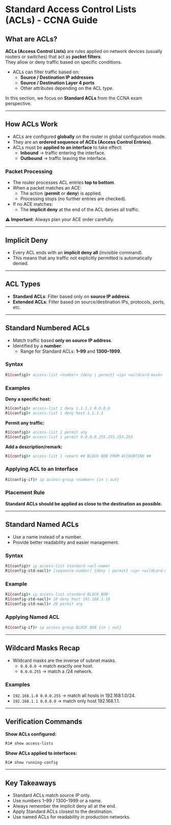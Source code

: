 # Standard Access Control Lists (ACLs) - CCNA Guide

## What are ACLs?

**ACLs (Access Control Lists)** are rules applied on network devices (usually routers or switches) that act as **packet filters**.  
They allow or deny traffic based on specific conditions.

- ACLs can filter traffic based on:
  - **Source / Destination IP addresses**
  - **Source / Destination Layer 4 ports**
  - Other attributes depending on the ACL type.

In this section, we focus on **Standard ACLs** from the CCNA exam perspective.

---

## How ACLs Work

- ACLs are configured **globally** on the router in global configuration mode.
- They are an **ordered sequence of ACEs (Access Control Entries)**.
- ACLs must be **applied to an interface** to take effect:
  - **Inbound** → traffic entering the interface.
  - **Outbound** → traffic leaving the interface.

### Packet Processing

- The router processes ACL entries **top to bottom**.
- When a packet matches an ACE:
  - The action (**permit** or **deny**) is applied.
  - Processing stops (no further entries are checked).
- If no ACE matches:
  - The **implicit deny** at the end of the ACL denies all traffic.

⚠️ **Important**: Always plan your ACE order carefully.

---

## Implicit Deny

- Every ACL ends with an **implicit deny all** (invisible command).
- This means that any traffic not explicitly permitted is automatically denied.

---

## ACL Types

- **Standard ACLs**: Filter based only on **source IP address**.
- **Extended ACLs**: Filter based on source/destination IPs, protocols, ports, etc.

---

## Standard Numbered ACLs

- Match traffic based **only on source IP address**.
- Identified by a **number**:
  - Range for Standard ACLs: **1–99** and **1300–1999**.

### Syntax

```bash
R1(config)# access-list <number> {deny | permit} <ip> <wildcard-mask>
```

### Examples

**Deny a specific host:**
```bash
R1(config)# access-list 1 deny 1.1.1.1 0.0.0.0
R1(config)# access-list 1 deny host 1.1.1.1
```

**Permit any traffic:**
```bash
R1(config)# access-list 1 permit any
R1(config)# access-list 1 permit 0.0.0.0 255.255.255.255
```

**Add a description/remark:**
```bash
R1(config)# access-list 1 remark ## BLOCK BOB FROM ACCOUNTING ##
```

### Applying ACL to an Interface

```bash
R1(config-if)# ip access-group <number> {in | out}
```

### Placement Rule

**Standard ACLs should be applied as close to the destination as possible.**

---

## Standard Named ACLs

- Use a name instead of a number.
- Provide better readability and easier management.

### Syntax

```bash
R1(config)# ip access-list standard <acl-name>
R1(config-std-nacl)# [sequence-number] {deny | permit} <ip> <wildcard-mask>
```

### Example

```bash
R1(config)# ip access-list standard BLOCK_BOB
R1(config-std-nacl)# 10 deny host 192.168.1.10
R1(config-std-nacl)# 20 permit any
```

### Applying Named ACL

```bash
R1(config-if)# ip access-group BLOCK_BOB {in | out}
```

---

## Wildcard Masks Recap

- Wildcard masks are the inverse of subnet masks.
  - `0.0.0.0` → match exactly one host.
  - `0.0.0.255` → match a /24 network.

### Examples

- `192.168.1.0 0.0.0.255` → match all hosts in 192.168.1.0/24.
- `192.168.1.1 0.0.0.0` → match only host 192.168.1.1.

---

## Verification Commands

**Show ACLs configured:**
```bash
R1# show access-lists
```

**Show ACLs applied to interfaces:**
```bash
R1# show running-config
```

---

## Key Takeaways

- Standard ACLs match source IP only.
- Use numbers 1–99 / 1300–1999 or a name.
- Always remember the implicit deny all at the end.
- Apply Standard ACLs closest to the destination.
- Use named ACLs for readability in production networks.